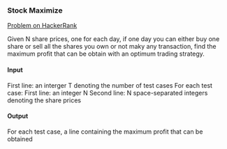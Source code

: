 ### Stock Maximize

[Problem on HackerRank](https://www.hackerrank.com/challenges/stockmax/problem)

Given N share prices, one for each day, if one day you can either buy one share or sell all the shares you own or not maky any transaction, find the maximum profit that can be obtain with an optimum trading strategy.

#### Input
First line: an interger T denoting the number of test cases 
For each test case:
First line: an integer N
Second line: N space-separated integers denoting the share prices

#### Output
For each test case, a line containing the maximum profit that can be obtained
